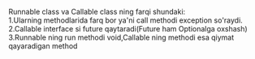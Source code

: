 Runnable class va Callable class ning farqi shundaki:<br>
1.Ularning methodlarida farq bor ya'ni call methodi exception so'raydi.<br>2.Callable interface si future qaytaradi(Future ham Optionalga oxshash)<br>3.Runnable ning run methodi void,Callable ning methodi esa qiymat qayaradigan method
